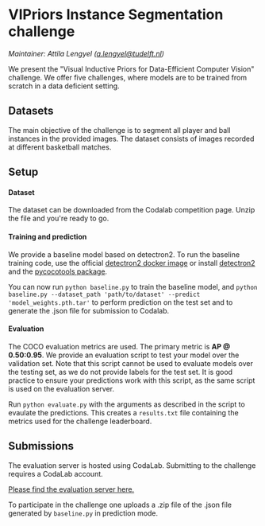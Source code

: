# VIPriors Instance Segmentation challenge

*Maintainer: Attila Lengyel (a.lengyel@tudelft.nl)*

We present the "Visual Inductive Priors for Data-Efficient Computer Vision" challenge. We offer five challenges, where models are to be trained from scratch in a data deficient setting.

## Datasets

The main objective of the challenge is to segment all player and ball instances in the provided images. The dataset consists of images recorded at different basketball matches.

## Setup

#### Dataset

The dataset can be downloaded from the Codalab competition page. Unzip the file and you're ready to go.

#### Training and prediction

We provide a baseline model based on detectron2. To run the baseline training code, use the official [detectron2 docker image](https://github.com/facebookresearch/detectron2/blob/master/docker) or install [detectron2](https://detectron2.readthedocs.io/en/latest/tutorials/install.html) and the [pycocotools package](https://github.com/open-mmlab/cocoapi).

You can now run `python baseline.py` to train the baseline model, and `python baseline.py --dataset_path 'path/to/dataset' --predict 'model_weights.pth.tar'` to perform prediction on the test set and to generate the .json file for submission to Codalab.

#### Evaluation

The COCO evaluation metrics are used. The primary metric is **AP @ 0.50:0.95**. We provide an evaluation script to test your model over the validation set. Note that this script cannot be used to evaluate models over the testing set, as we do not provide labels for the test set. It is good practice to ensure your predictions work with this script, as the same script is used on the evaluation server.

Run `python evaluate.py` with the arguments as described in the script to evaulate the predictions. This creates a `results.txt` file containing the metrics used for the challenge leaderboard.

## Submissions

The evaluation server is hosted using CodaLab. Submitting to the challenge requires a CodaLab account.

[Please find the evaluation server here.](https://competitions.codalab.org/competitions/33340)

To participate in the challenge one uploads a .zip file of the .json file generated by `baseline.py` in prediction mode.
